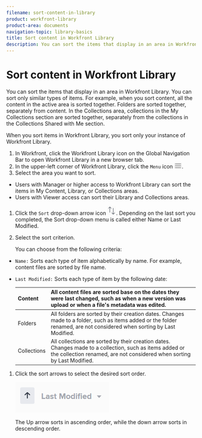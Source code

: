 ```yaml
---
filename: sort-content-in-library
product: workfront-library
product-area: documents
navigation-topic: library-basics
title: Sort content in Workfront Library
description: You can sort the items that display in an area in Workfront Library. You can sort only similar types of items. For example, when you sort content, all the content in the active area is sorted together. Folders are sorted together, separately from content. In the Collections area, collections in the My Collections section are sorted together, separately from the collections in the Collections Shared with Me section.
---
```


# Sort content in Workfront Library

You can sort the items that display in an area in Workfront Library. You can sort only similar types of items. For example, when you sort content, all the content in the active area is sorted together. Folders are sorted together, separately from content. In the Collections area, collections in the My Collections section are sorted together, separately from the collections in the Collections Shared with Me section.

When you sort items in Workfront Library, you sort only your instance of Workfront Library.

1. In Workfront, click the Workfront Library icon on the Global Navigation Bar to open Workfront Library in a new browser tab. 
1. In the upper-left corner of Workfront Library, click the `Menu` icon ![](assets/library-menu-icon.png).
1. Select the area you want to sort.

  * Users with Manager or higher access to Workfront Library can sort the items in My Content, Library, or Collections areas. 
  * Users with Viewer access can sort their Library and Collections areas.

1. Click the `Sort` drop-down arrow icon ![](assets/sort-icon.png).
   Depending on the last sort you completed, the Sort drop-down menu is called either Name or Last Modified. 
1. Select the sort criterion.

   You can choose from the following criteria:

  * `Name:` Sorts each type of item alphabetically by name. For example, content files are sorted by file name.
  * `Last Modified:` Sorts each type of item by the following date:

    | Content |All content files are sorted base on the dates they were last changed, such as when a new version was upload or when a file's metadata was edited. |
    |---|---|
    | Folders |All folders are sorted by their creation dates. Changes made to a folder, such as items added or the folder renamed, are not considered when sorting by Last Modified. |
    | Collections |All collections are sorted by their creation dates. Changes made to a collection, such as items added or the collection renamed, are not considered when sorting by Last Modified. |

1. Click the sort arrows to select the desired sort order.

   ![](assets/ascendingarrow.png)

   The Up arrow sorts in ascending order, while the down arrow sorts in descending order.

